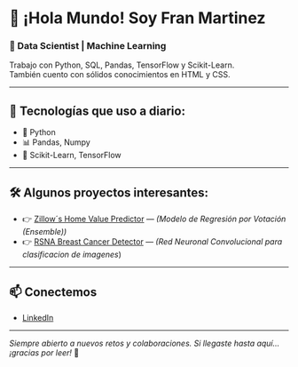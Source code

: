 # 👋 ¡Hola Mundo! Soy Fran Martinez  

### 🧠 Data Scientist | Machine Learning  
Trabajo con Python, SQL, Pandas, TensorFlow y Scikit-Learn.  
También cuento con sólidos conocimientos en HTML y CSS.

---

## 🚀 Tecnologías que uso a diario:
- 🐍 Python  
- 📊 Pandas, Numpy  
- 🤖 Scikit-Learn, TensorFlow  

---

## 🛠 Algunos proyectos interesantes:
- 👉 [Zillow´s Home Value Predictor](https://github.com/Fj-martinez33/zillow-zestimate-project) — *(Modelo de Regresión por Votación (Ensemble))* 
- 👉 [RSNA Breast Cancer Detector](https://github.com/Fj-martinez33/RSNA-Breast-Cancer-Detection) — *(Red Neuronal Convolucional para clasificacion de imagenes*)   

---

## 📫 Conectemos
- [LinkedIn](https://www.linkedin.com/in/francisco-j-martínez-martín/)

---

*Siempre abierto a nuevos retos y colaboraciones. Si llegaste hasta aquí... ¡gracias por leer!* 🙌
